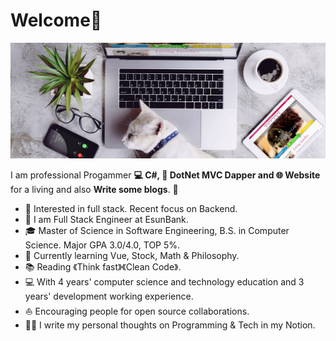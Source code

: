 # Welcome👋

![](https://github.com/ehearo/ehearo/blob/main/icons/catbanner10-smaller.jpg)

I am professional Progammer **💻 C#, 📱 DotNet MVC  Dapper and 🌐 Website** for a living and also **Write some blogs**. 🌈    

* 🧐   Interested in full stack. Recent focus on Backend.
* 💼   I am  Full Stack Engineer at EsunBank.
* 🎓   Master of Science in Software Engineering, B.S. in Computer Science. Major GPA 3.0/4.0, TOP 5%.
* 🌱   Currently learning Vue, Stock, Math & Philosophy.
* 📚   Reading 《Think fast》《Clean Code》.
* 💻   With 4 years' computer science and technology education and 3 years' development working experience.
* ⛵   Encouraging people for open source collaborations.
* ✍🏻   I write my personal thoughts on Programming & Tech in my Notion.






<!--
**ehearo/ehearo** is a ✨ _special_ ✨ repository because its `README.md` (this file) appears on your GitHub profile.

Here are some ideas to get you started:

- 🔭 I’m currently working on ...
- 🌱 I’m currently learning ...
- 👯 I’m looking to collaborate on ...
- 🤔 I’m looking for help with ...
- 💬 Ask me about ...
- 📫 How to reach me: ...
- 😄 Pronouns: ...
- ⚡ Fun fact: ...
-->
